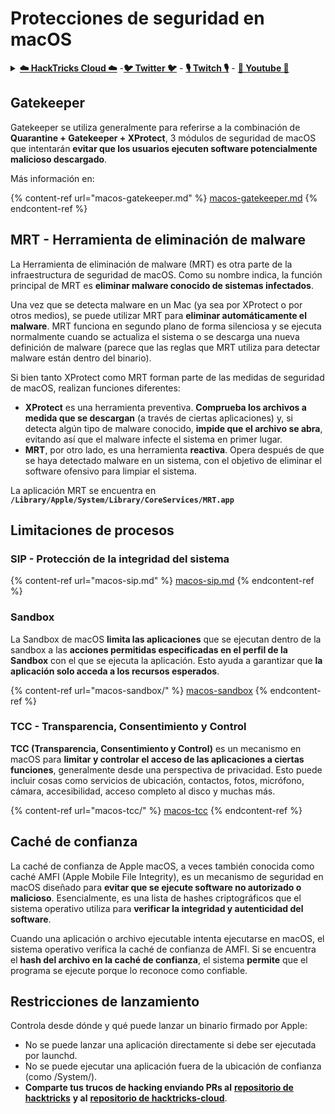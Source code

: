 # Protecciones de seguridad en macOS

<details>

<summary><a href="https://cloud.hacktricks.xyz/pentesting-cloud/pentesting-cloud-methodology"><strong>☁️ HackTricks Cloud ☁️</strong></a> -<a href="https://twitter.com/hacktricks_live"><strong>🐦 Twitter 🐦</strong></a> - <a href="https://www.twitch.tv/hacktricks_live/schedule"><strong>🎙️ Twitch 🎙️</strong></a> - <a href="https://www.youtube.com/@hacktricks_LIVE"><strong>🎥 Youtube 🎥</strong></a></summary>

* ¿Trabajas en una **empresa de ciberseguridad**? ¿Quieres ver tu **empresa anunciada en HackTricks**? ¿O quieres tener acceso a la **última versión de PEASS o descargar HackTricks en PDF**? ¡Consulta los [**PLANES DE SUSCRIPCIÓN**](https://github.com/sponsors/carlospolop)!
* Descubre [**The PEASS Family**](https://opensea.io/collection/the-peass-family), nuestra colección exclusiva de [**NFTs**](https://opensea.io/collection/the-peass-family)
* Obtén el [**merchandising oficial de PEASS y HackTricks**](https://peass.creator-spring.com)
* **Únete al** [**💬**](https://emojipedia.org/speech-balloon/) [**grupo de Discord**](https://discord.gg/hRep4RUj7f) o al [**grupo de Telegram**](https://t.me/peass) o **sígueme** en **Twitter** [**🐦**](https://github.com/carlospolop/hacktricks/tree/7af18b62b3bdc423e11444677a6a73d4043511e9/\[https:/emojipedia.org/bird/README.md)[**@carlospolopm**](https://twitter.com/hacktricks\_live)**.**
* **Comparte tus trucos de hacking enviando PRs al** [**repositorio de hacktricks**](https://github.com/carlospolop/hacktricks) **y al** [**repositorio de hacktricks-cloud**](https://github.com/carlospolop/hacktricks-cloud).

</details>

## Gatekeeper

Gatekeeper se utiliza generalmente para referirse a la combinación de **Quarantine + Gatekeeper + XProtect**, 3 módulos de seguridad de macOS que intentarán **evitar que los usuarios ejecuten software potencialmente malicioso descargado**.

Más información en:

{% content-ref url="macos-gatekeeper.md" %}
[macos-gatekeeper.md](macos-gatekeeper.md)
{% endcontent-ref %}

## MRT - Herramienta de eliminación de malware

La Herramienta de eliminación de malware (MRT) es otra parte de la infraestructura de seguridad de macOS. Como su nombre indica, la función principal de MRT es **eliminar malware conocido de sistemas infectados**.

Una vez que se detecta malware en un Mac (ya sea por XProtect o por otros medios), se puede utilizar MRT para **eliminar automáticamente el malware**. MRT funciona en segundo plano de forma silenciosa y se ejecuta normalmente cuando se actualiza el sistema o se descarga una nueva definición de malware (parece que las reglas que MRT utiliza para detectar malware están dentro del binario).

Si bien tanto XProtect como MRT forman parte de las medidas de seguridad de macOS, realizan funciones diferentes:

* **XProtect** es una herramienta preventiva. **Comprueba los archivos a medida que se descargan** (a través de ciertas aplicaciones) y, si detecta algún tipo de malware conocido, **impide que el archivo se abra**, evitando así que el malware infecte el sistema en primer lugar.
* **MRT**, por otro lado, es una herramienta **reactiva**. Opera después de que se haya detectado malware en un sistema, con el objetivo de eliminar el software ofensivo para limpiar el sistema.

La aplicación MRT se encuentra en **`/Library/Apple/System/Library/CoreServices/MRT.app`**

## Limitaciones de procesos

### SIP - Protección de la integridad del sistema

{% content-ref url="macos-sip.md" %}
[macos-sip.md](macos-sip.md)
{% endcontent-ref %}

### Sandbox

La Sandbox de macOS **limita las aplicaciones** que se ejecutan dentro de la sandbox a las **acciones permitidas especificadas en el perfil de la Sandbox** con el que se ejecuta la aplicación. Esto ayuda a garantizar que **la aplicación solo acceda a los recursos esperados**.

{% content-ref url="macos-sandbox/" %}
[macos-sandbox](macos-sandbox/)
{% endcontent-ref %}

### TCC - **Transparencia, Consentimiento y Control**

**TCC (Transparencia, Consentimiento y Control)** es un mecanismo en macOS para **limitar y controlar el acceso de las aplicaciones a ciertas funciones**, generalmente desde una perspectiva de privacidad. Esto puede incluir cosas como servicios de ubicación, contactos, fotos, micrófono, cámara, accesibilidad, acceso completo al disco y muchas más.

{% content-ref url="macos-tcc/" %}
[macos-tcc](macos-tcc/)
{% endcontent-ref %}

## Caché de confianza

La caché de confianza de Apple macOS, a veces también conocida como caché AMFI (Apple Mobile File Integrity), es un mecanismo de seguridad en macOS diseñado para **evitar que se ejecute software no autorizado o malicioso**. Esencialmente, es una lista de hashes criptográficos que el sistema operativo utiliza para **verificar la integridad y autenticidad del software**.

Cuando una aplicación o archivo ejecutable intenta ejecutarse en macOS, el sistema operativo verifica la caché de confianza de AMFI. Si se encuentra el **hash del archivo en la caché de confianza**, el sistema **permite** que el programa se ejecute porque lo reconoce como confiable.

## Restricciones de lanzamiento

Controla desde dónde y qué puede lanzar un binario firmado por Apple:

* No se puede lanzar una aplicación directamente si debe ser ejecutada por launchd.
* No se puede ejecutar una aplicación fuera de la ubicación de confianza (como /System/).
* **Comparte tus trucos de hacking enviando PRs al** [**repositorio de hacktricks**](https://github.com/carlospolop/hacktricks) **y al** [**repositorio de hacktricks-cloud**](https://github.com/carlospolop/hacktricks-cloud).

</details>
